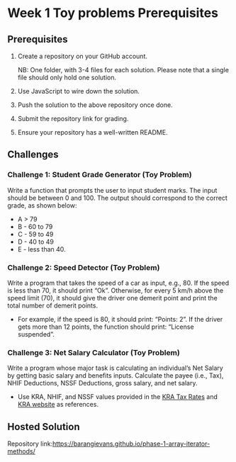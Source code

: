 # Week 1 Toy problems Prerequisites

## Prerequisites

1. Create a repository on your GitHub account.
   
   NB: One folder, with 3-4 files for each solution. Please note that a single file should only hold one solution.

2. Use JavaScript to wire down the solution.

3. Push the solution to the above repository once done.

4. Submit the repository link for grading.

5. Ensure your repository has a well-written README.

## Challenges

### Challenge 1: Student Grade Generator (Toy Problem)

Write a function that prompts the user to input student marks. The input should be between 0 and 100. The output should correspond to the correct grade, as shown below:

- A > 79
- B - 60 to 79
- C - 59 to 49
- D - 40 to 49
- E - less than 40.

### Challenge 2: Speed Detector (Toy Problem)

Write a program that takes the speed of a car as input, e.g., 80. If the speed is less than 70, it should print “Ok”. Otherwise, for every 5 km/h above the speed limit (70), it should give the driver one demerit point and print the total number of demerit points.

- For example, if the speed is 80, it should print: “Points: 2”. If the driver gets more than 12 points, the function should print: “License suspended”.

### Challenge 3: Net Salary Calculator (Toy Problem)

Write a program whose major task is calculating an individual’s Net Salary by getting basic salary and benefits inputs. Calculate the payee (i.e., Tax), NHIF Deductions, NSSF Deductions, gross salary, and net salary.

- Use KRA, NHIF, and NSSF values provided in the [KRA Tax Rates](https://www.aren.co.ke/payroll/taxrates.htm) and [KRA website](https://www.kra.go.ke/en/individual/calculate-tax/calculating-tax/paye) as references.

## Hosted Solution

Repository link:https://barangievans.github.io/phase-1-array-iterator-methods/

